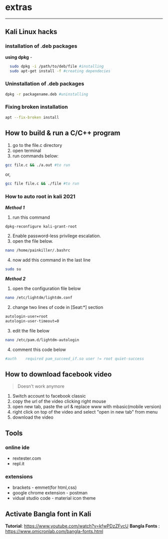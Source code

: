 # extras
---

## Kali Linux hacks
### installation of .deb packages

**using dpkg** -
```bash
  sudo dpkg -i /path/to/deb/file #installing
  sudo apt-get install -f #creating dependecies
```

### Uninstallation of .deb packages
```bash
dpkg -r packagename.deb #uninstalling
```
### Fixing broken installation
```bash
apt --fix-broken install
```
## How to build & run a C/C++ program

1. go to the file.c directory
2. open terminal
3. run commands below:
```bash 
gcc file.c && ./a.out #to run
```
or,
```bash
gcc file file.c && ./file #to run
```
### How to auto root in kali 2021
___Method 1___
1. run this command
```bash
dpkg-reconfigure kali-grant-root
```
2. Enable password-less privilege escalation.
3. open the file below.
```bash
nano /home/painkiller/.bashrc
```
4. now add this command in the last line
```bash
sudo su
```

___Method 2___
1. open the configuration file below
```bash
nano /etc/lightdm/lightdm.conf
```
2. change two lines of code in [Seat:*] section
```bash
autologin-user=root
autologin-user-timeout=0
```
3. edit the file below
```bash
nano /etc/pam.d/lightdm-autologin
```
4. comment this code below
```bash
#auth    required pam_succeed_if.so user != root quiet-success
```
## How to download facebook video
> Doesn't work anymore
1. Switch account to facebook classic
2. copy the url of the video clicking right mouse
3. open new tab, paste the url & replace www with mbasic(mobile version)
4. right click on top of the video and select "open in new tab" from menu
5. download the video

## Tools

### online ide

* rextester.com
* repl.it

### extensions

* brackets - emmet(for html,css)
* google chrome extension - postman
* vidual studio code - material icon theme

## Activate Bangla font in Kali

**Tutorial**: https://www.youtube.com/watch?v=kfwPDzZFvcU
**Bangla Fonts** : https://www.omicronlab.com/bangla-fonts.html



